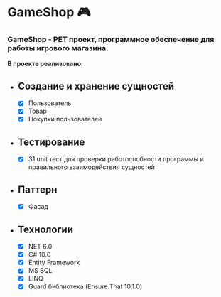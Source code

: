 # GameShop :video_game:

### GameShop - PET проект, программное обеспечение для работы игрового магазина. 
__В проекте реализовано:__
-  ## Создание и хранение сущностей
    - [X] Пользователь
    - [X] Товар
    - [X] Покупки пользователей

 - ## Тестирование
    - [X] 31 unit тест для проверки работоспобности программы и правильного взаимодействия сущностей

 - ##  Паттерн
    - [X] Фасад

 - ## Технологии
    - [X] NET 6.0
    - [X] C# 10.0
    - [X] Entity Framework
    - [X] MS SQL
    - [X] LINQ
    - [X] Guard библиотека (Ensure.That 10.1.0)
